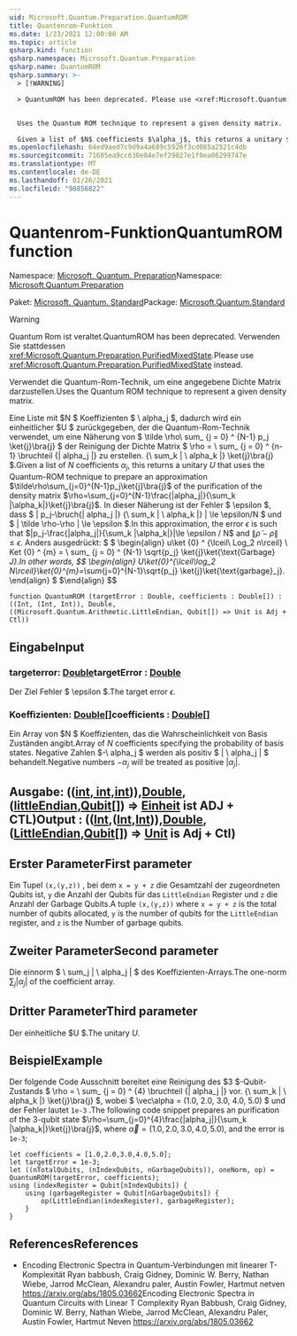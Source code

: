 ```yaml
---
uid: Microsoft.Quantum.Preparation.QuantumROM
title: Quantenrom-Funktion
ms.date: 1/23/2021 12:00:00 AM
ms.topic: article
qsharp.kind: function
qsharp.namespace: Microsoft.Quantum.Preparation
qsharp.name: QuantumROM
qsharp.summary: >-
  > [!WARNING]

  > QuantumROM has been deprecated. Please use <xref:Microsoft.Quantum.Preparation.PurifiedMixedState> instead.


  Uses the Quantum ROM technique to represent a given density matrix.

  Given a list of $N$ coefficients $\alpha_j$, this returns a unitary $U$ that uses the Quantum-ROM technique to prepare an approximation  $\tilde\rho\sum_{j=0}^{N-1}p_j\ket{j}\bra{j}$ of the purification of the density matrix $\rho=\sum_{j=0}^{N-1}\frac{|alpha_j|}{\sum_k |\alpha_k|}\ket{j}\bra{j}$. In this approximation, the error $\epsilon$ is such that $|p_j-\frac{|alpha_j|}{\sum_k |\alpha_k|}|\le \epsilon / N$ and $\|\tilde\rho - \rho\| \le \epsilon$. In other words, $$ \begin{align} U\ket{0}^{\lceil\log_2 N\rceil}\ket{0}^{m}=\sum_{j=0}^{N-1}\sqrt{p_j} \ket{j}\ket{\text{garbage}_j}. \end{align} $$
ms.openlocfilehash: 64ed9aed7c9d9a4a689c5926f3cd085a2521c4db
ms.sourcegitcommit: 71605ea9cc630e84e7ef29027e1f0ea06299747e
ms.translationtype: MT
ms.contentlocale: de-DE
ms.lasthandoff: 01/26/2021
ms.locfileid: "98856822"
---
```

# <a name="quantumrom-function"></a><span data-ttu-id="8fa1f-102">Quantenrom-Funktion</span><span class="sxs-lookup"><span data-stu-id="8fa1f-102">QuantumROM function</span></span>

<span data-ttu-id="8fa1f-103">Namespace: [Microsoft. Quantum. Preparation](xref:Microsoft.Quantum.Preparation)</span><span class="sxs-lookup"><span data-stu-id="8fa1f-103">Namespace: [Microsoft.Quantum.Preparation](xref:Microsoft.Quantum.Preparation)</span></span>

<span data-ttu-id="8fa1f-104">Paket: [Microsoft. Quantum. Standard](https://nuget.org/packages/Microsoft.Quantum.Standard)</span><span class="sxs-lookup"><span data-stu-id="8fa1f-104">Package: [Microsoft.Quantum.Standard](https://nuget.org/packages/Microsoft.Quantum.Standard)</span></span>


> [!WARNING]
> <span data-ttu-id="8fa1f-105">Quantum Rom ist veraltet.</span><span class="sxs-lookup"><span data-stu-id="8fa1f-105">QuantumROM has been deprecated.</span></span> <span data-ttu-id="8fa1f-106">Verwenden Sie stattdessen <xref:Microsoft.Quantum.Preparation.PurifiedMixedState>.</span><span class="sxs-lookup"><span data-stu-id="8fa1f-106">Please use <xref:Microsoft.Quantum.Preparation.PurifiedMixedState> instead.</span></span>

<span data-ttu-id="8fa1f-107">Verwendet die Quantum-Rom-Technik, um eine angegebene Dichte Matrix darzustellen.</span><span class="sxs-lookup"><span data-stu-id="8fa1f-107">Uses the Quantum ROM technique to represent a given density matrix.</span></span>

<span data-ttu-id="8fa1f-108">Eine Liste mit $N $ Koeffizienten $ \ alpha_j $, dadurch wird ein einheitlicher $U $ zurückgegeben, der die Quantum-Rom-Technik verwendet, um eine Näherung von $ \tilde \rho\ sum_ {j = 0} ^ {N-1} p_j \ket{j}\bra{j} $ der Reinigung der Dichte Matrix $ \rho = \ sum_ {j = 0} ^ {n-1} \bruchteil {| alpha_j |} zu erstellen. {\ sum_k | \ alpha_k |} \ket{j}\bra{j} $.</span><span class="sxs-lookup"><span data-stu-id="8fa1f-108">Given a list of $N$ coefficients $\alpha_j$, this returns a unitary $U$ that uses the Quantum-ROM technique to prepare an approximation  $\tilde\rho\sum_{j=0}^{N-1}p_j\ket{j}\bra{j}$ of the purification of the density matrix $\rho=\sum_{j=0}^{N-1}\frac{|alpha_j|}{\sum_k |\alpha_k|}\ket{j}\bra{j}$.</span></span> <span data-ttu-id="8fa1f-109">In dieser Näherung ist der Fehler $ \epsilon $, dass $ | p_j-\bruch{| alpha_j |} {\ sum_k | \ alpha_k |} | \le \epsilon/N $ und $ \| \tilde \rho-\rho \| \le \epsilon $.</span><span class="sxs-lookup"><span data-stu-id="8fa1f-109">In this approximation, the error $\epsilon$ is such that $|p_j-\frac{|alpha_j|}{\sum_k |\alpha_k|}|\le \epsilon / N$ and $\|\tilde\rho - \rho\| \le \epsilon$.</span></span> <span data-ttu-id="8fa1f-110">Anders ausgedrückt: $ $ \begin{align} u\ket {0} ^ {\lceil\ Log_2 n\rceil} \ Ket {0} ^ {m} = \ sum_ {j = 0} ^ {N-1} \sqrt{p_j} \ket{j}\ket{\text{Garbage} _J}.</span><span class="sxs-lookup"><span data-stu-id="8fa1f-110">In other words, $$ \begin{align} U\ket{0}^{\lceil\log_2 N\rceil}\ket{0}^{m}=\sum_{j=0}^{N-1}\sqrt{p_j} \ket{j}\ket{\text{garbage}_j}.</span></span>
<span data-ttu-id="8fa1f-111">\end{align} $ $</span><span class="sxs-lookup"><span data-stu-id="8fa1f-111">\end{align} $$</span></span>

```qsharp
function QuantumROM (targetError : Double, coefficients : Double[]) : ((Int, (Int, Int)), Double, ((Microsoft.Quantum.Arithmetic.LittleEndian, Qubit[]) => Unit is Adj + Ctl))
```


## <a name="input"></a><span data-ttu-id="8fa1f-112">Eingabe</span><span class="sxs-lookup"><span data-stu-id="8fa1f-112">Input</span></span>

### <a name="targeterror--double"></a><span data-ttu-id="8fa1f-113">targeterror: [Double](xref:microsoft.quantum.lang-ref.double)</span><span class="sxs-lookup"><span data-stu-id="8fa1f-113">targetError : [Double](xref:microsoft.quantum.lang-ref.double)</span></span>

<span data-ttu-id="8fa1f-114">Der Ziel Fehler $ \epsilon $.</span><span class="sxs-lookup"><span data-stu-id="8fa1f-114">The target error $\epsilon$.</span></span>


### <a name="coefficients--double"></a><span data-ttu-id="8fa1f-115">Koeffizienten: [Double](xref:microsoft.quantum.lang-ref.double)[]</span><span class="sxs-lookup"><span data-stu-id="8fa1f-115">coefficients : [Double](xref:microsoft.quantum.lang-ref.double)[]</span></span>

<span data-ttu-id="8fa1f-116">Ein Array von $N $ Koeffizienten, das die Wahrscheinlichkeit von Basis Zuständen angibt.</span><span class="sxs-lookup"><span data-stu-id="8fa1f-116">Array of $N$ coefficients specifying the probability of basis states.</span></span>
<span data-ttu-id="8fa1f-117">Negative Zahlen $-\ alpha_j $ werden als positiv $ | \ alpha_j | $ behandelt.</span><span class="sxs-lookup"><span data-stu-id="8fa1f-117">Negative numbers $-\alpha_j$ will be treated as positive $|\alpha_j|$.</span></span>



## <a name="output--intintintdoublelittleendianqubit--unit--is-adj--ctl"></a><span data-ttu-id="8fa1f-118">Ausgabe: (([int](xref:microsoft.quantum.lang-ref.int)[, int,](xref:microsoft.quantum.lang-ref.int)[int](xref:microsoft.quantum.lang-ref.int))),[Double](xref:microsoft.quantum.lang-ref.double), ([littleEndian](xref:Microsoft.Quantum.Arithmetic.LittleEndian),[Qubit](xref:microsoft.quantum.lang-ref.qubit)[]) => [Einheit](xref:microsoft.quantum.lang-ref.unit) ist ADJ + CTL)</span><span class="sxs-lookup"><span data-stu-id="8fa1f-118">Output : (([Int](xref:microsoft.quantum.lang-ref.int),([Int](xref:microsoft.quantum.lang-ref.int),[Int](xref:microsoft.quantum.lang-ref.int))),[Double](xref:microsoft.quantum.lang-ref.double),([LittleEndian](xref:Microsoft.Quantum.Arithmetic.LittleEndian),[Qubit](xref:microsoft.quantum.lang-ref.qubit)[]) => [Unit](xref:microsoft.quantum.lang-ref.unit)  is Adj + Ctl)</span></span>

## <a name="first-parameter"></a><span data-ttu-id="8fa1f-119">Erster Parameter</span><span class="sxs-lookup"><span data-stu-id="8fa1f-119">First parameter</span></span>

<span data-ttu-id="8fa1f-120">Ein Tupel `(x,(y,z))` , bei dem `x = y + z` die Gesamtzahl der zugeordneten Qubits ist, `y` die Anzahl der Qubits für das `LittleEndian` Register und `z` die Anzahl der Garbage Qubits.</span><span class="sxs-lookup"><span data-stu-id="8fa1f-120">A tuple `(x,(y,z))` where `x = y + z` is the total number of qubits allocated, `y` is the number of qubits for the `LittleEndian` register, and `z` is the Number of garbage qubits.</span></span>

## <a name="second-parameter"></a><span data-ttu-id="8fa1f-121">Zweiter Parameter</span><span class="sxs-lookup"><span data-stu-id="8fa1f-121">Second parameter</span></span>

<span data-ttu-id="8fa1f-122">Die einnorm $ \ sum_j | \ alpha_j | $ des Koeffizienten-Arrays.</span><span class="sxs-lookup"><span data-stu-id="8fa1f-122">The one-norm $\sum_j |\alpha_j|$ of the coefficient array.</span></span>

## <a name="third-parameter"></a><span data-ttu-id="8fa1f-123">Dritter Parameter</span><span class="sxs-lookup"><span data-stu-id="8fa1f-123">Third parameter</span></span>

<span data-ttu-id="8fa1f-124">Der einheitliche $U $.</span><span class="sxs-lookup"><span data-stu-id="8fa1f-124">The unitary $U$.</span></span>

## <a name="example"></a><span data-ttu-id="8fa1f-125">Beispiel</span><span class="sxs-lookup"><span data-stu-id="8fa1f-125">Example</span></span>

<span data-ttu-id="8fa1f-126">Der folgende Code Ausschnitt bereitet eine Reinigung des $3 $-Qubit-Zustands $ \rho = \ sum_ {j = 0} ^ {4} \bruchteil {| alpha_j |} vor. {\ sum_k | \ alpha_k |} \ket{j}\bra{j} $, wobei $ \vec\alpha = (1.0, 2.0, 3.0, 4.0, 5.0) $ und der Fehler lautet `1e-3` .</span><span class="sxs-lookup"><span data-stu-id="8fa1f-126">The following code snippet prepares an purification of the $3$-qubit state $\rho=\sum_{j=0}^{4}\frac{|alpha_j|}{\sum_k |\alpha_k|}\ket{j}\bra{j}$, where $\vec\alpha=(1.0,2.0,3.0,4.0,5.0)$, and the error is `1e-3`;</span></span>

```qsharp
let coefficients = [1.0,2.0,3.0,4.0,5.0];
let targetError = 1e-3;
let ((nTotalQubits, (nIndexQubits, nGarbageQubits)), oneNorm, op) = QuantumROM(targetError, coefficients);
using (indexRegister = Qubit[nIndexQubits]) {
    using (garbageRegister = Qubit[nGarbageQubits]) {
        op(LittleEndian(indexRegister), garbageRegister);
    }
}
```

## <a name="references"></a><span data-ttu-id="8fa1f-127">References</span><span class="sxs-lookup"><span data-stu-id="8fa1f-127">References</span></span>

- <span data-ttu-id="8fa1f-128">Encoding Electronic Spectra in Quantum-Verbindungen mit linearer T-Komplexität Ryan babbush, Craig Gidney, Dominic W. Berry, Nathan Wiebe, Jarrod McClean, Alexandru paler, Austin Fowler, Hartmut netven https://arxiv.org/abs/1805.03662</span><span class="sxs-lookup"><span data-stu-id="8fa1f-128">Encoding Electronic Spectra in Quantum Circuits with Linear T Complexity Ryan Babbush, Craig Gidney, Dominic W. Berry, Nathan Wiebe, Jarrod McClean, Alexandru Paler, Austin Fowler, Hartmut Neven https://arxiv.org/abs/1805.03662</span></span>